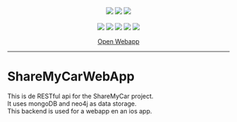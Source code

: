 <div align="center">
  <img src="https://img.shields.io/badge/javascript-%23007ACC.svg?style=for-the-badge&logo=javascript&logoColor=yellow"/>
  <img src="https://img.shields.io/badge/Angular-DD0031?style=for-the-badge&logo=angular&logoColor=white"/>
  <img src="https://img.shields.io/badge/Node.js-339933?style=for-the-badge&logo=nodedotjs&logoColor=white"/>
  <br/>
  <br/>
  <img src="https://img.shields.io/website?down_color=red&down_message=offline&up_color=brightgreen&up_message=online&url=https%3A%2F%2FShareMyCarWebApp.web.app"/>
  <img src="https://img.shields.io/github/workflow/status/deBasMan21/ShareMyCarAPI/ci-cd" />
  <img src="https://img.shields.io/github/commit-activity/m/deBasMan21/ShareMyCarAPI?color=brightgreen" />
  <img src="https://img.shields.io/github/last-commit/deBasMan21/ShareMyCarAPI" />
  <img src="https://img.shields.io/github/languages/code-size/deBasMan21/ShareMyCarAPI?color=brightgreen" />
  <br/>
  
  <a href="https://sharemycarwebapp.web.app/">Open Webapp<a/>


</div>
<hr/>
  
# ShareMyCarWebApp
This is de RESTful api for the ShareMyCar project. 
<br>
It uses mongoDB and neo4j as data storage.
<br>
This backend is used for a webapp en an ios app.
